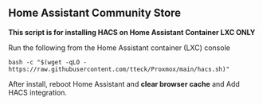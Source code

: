 ## Home Assistant Community Store ##

**This script is for installing HACS on Home Assistant Container LXC ONLY**

Run the following from the Home Assistant container (LXC) console
```
bash -c "$(wget -qLO - https://raw.githubusercontent.com/tteck/Proxmox/main/hacs.sh)"
```
After install, reboot Home Assistant and **clear browser cache** and Add HACS integration.

